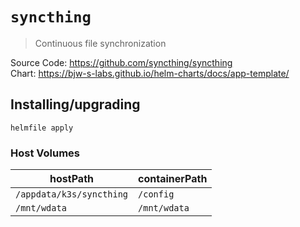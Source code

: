 # `syncthing`

> Continuous file synchronization

Source Code: https://github.com/syncthing/syncthing  
Chart: https://bjw-s-labs.github.io/helm-charts/docs/app-template/

## Installing/upgrading

```shell
helmfile apply
```

### Host Volumes

| hostPath                 | containerPath |
| ------------------------ | ------------- |
| `/appdata/k3s/syncthing` | `/config`     |
| `/mnt/wdata`             | `/mnt/wdata`  |
